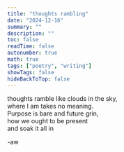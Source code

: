 ```yaml
---
title: "thoughts rambling"
date: "2024-12-16"
summary: ""
description: ""
toc: false
readTime: false
autonumber: true
math: true
tags: ["poetry", "writing"]
showTags: false
hideBackToTop: false
---
```


thoughts ramble like clouds in the sky,  
where I am takes no meaning.  
Purpose is bare and future grin,  
how we ought to be present   
and soak it all in  
 
  
-aw
